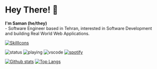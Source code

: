 # Hey There! 👋
**I'm Saman (he/they)**<br/>- Software Engineer based in Tehran, interested in Software Development and building Real World Web Applications.


[![SkillIcons](https://skillicons.dev/icons?i=html,css,tailwind,js,react,redux,materialui,nextjs,graphql,grafbase,mongodb,ts,regex,solidity,vscode,vite,github,netlify)](https://skillicons.dev)<br/>


![status](https://nocache.advaith.workers.dev?url=https://img.shields.io/endpoint?url=https://dev.discordprofiles.me/api/badge/status/276544649148235776?simple=true)
![playing](https://nocache.advaith.workers.dev?url=https://img.shields.io/endpoint?url=https://dev.discordprofiles.me/api/badge/playing/276544649148235776)
![vscode](https://nocache.advaith.workers.dev?url=https://img.shields.io/endpoint?url=https://dev.discordprofiles.me/api/badge/vscode/276544649148235776)
[![spotify](https://nocache.advaith.workers.dev?url=https://img.shields.io/endpoint?url=https://dev.discordprofiles.me/api/badge/spotify/276544649148235776)](https://dev.discordprofiles.me/openspotify/276544649148235776)

<a href="#">![Github stats](https://github-readme-stats.vercel.app/api?username=samanhoseinpour&theme=blueberry&count_private=true&hide_border=true&line_height=20)</a>
<a href="#">![Top Langs](https://github-readme-stats.vercel.app/api/top-langs/?username=samanhoseinpour&layout=compact&theme=blueberry&count_private=true&hide_border=true)</a>
